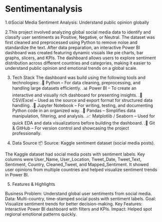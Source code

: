 # Sentimentanalysis
1.🌐Social Media Sentiment Analysis: Understand public opinion globally

2.This project involved analyzing global social media data to identify and classify user sentiments as Positive, Negative, or Neutral. The dataset was first cleaned and preprocessed using Python to remove noise and standardize the text. After data preparation, an interactive Power BI dashboard was created featuring dynamic visuals like pie charts, bar graphs, slicers, and KPIs. The dashboard allows users to explore sentiment distribution across different countries and categories, making it easier to understand public opinion and emotional trends on a global scale.

3. Tech Stack
The dashboard was build using the following tools and technologies:
.🐍 Python – For data cleaning, preprocessing, and handling large datasets efficiently.
.📊 Power BI – To create an interactive and visually rich dashboard for presenting insights.
.📁 CSV/Excel – Used as the source and export format for structured data handling.
.📓 Jupyter Notebook – For writing, testing, and documenting Python code in an organized way.
.🐼 Pandas – Simplifies data manipulation, filtering, and analysis.
.📈 Matplotlib / Seaborn – Used for quick EDA and data visualizations before building the dashboard.
.🐙 Git & GitHub – For version control and showcasing the project professionally.

4. Data Source
📦 Source: Kaggle sentiment dataset (social media posts).

The Kaggle dataset had social media posts with sentiment labels. Key columns were User_Name, User_Location, Tweet_Date, Tweet_Text, Sentiment, Country, Cleaned_Tweet, and Mapped_Sentiment. It showed user opinions from multiple countries and helped visualize sentiment trends in Power BI.

5. Features & Highlights
   
Business Problem: Understand global user sentiments from social media.
Data: Multi-country, time-stamped social posts with sentiment labels.
Goal: Visualize sentiment trends for better decision-making.
Key Features: Interactive Power BI dashboard with filters and KPIs.
Impact: Helped spot regional emotional patterns quickly.
